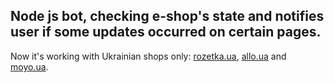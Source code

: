 ## Node js bot, checking e-shop's state and notifies user if some updates occurred on certain pages.

Now it's working with Ukrainian shops only: [rozetka.ua](https://rozetka.com.ua), [allo.ua](https://allo.ua) and [moyo.ua](https://www.moyo.ua).
